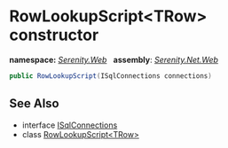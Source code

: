 # RowLookupScript&lt;TRow&gt; constructor
**namespace:** *[Serenity.Web](../../README.md#serenity.web-namespace)*   **assembly**: *[Serenity.Net.Web](../../README.md)*

```csharp
public RowLookupScript(ISqlConnections connections)
```

## See Also

* interface [ISqlConnections](../Serenity.Net.Data/../../Serenity.Data/ISqlConnections.md)
* class [RowLookupScript&lt;TRow&gt;](../RowLookupScript-1.md)